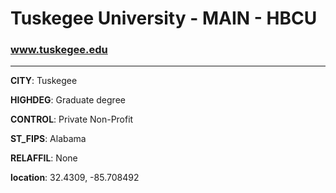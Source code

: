 # Tuskegee University - MAIN - HBCU
### www.tuskegee.edu
---
**CITY**: Tuskegee

**HIGHDEG**: Graduate degree

**CONTROL**: Private Non-Profit

**ST_FIPS**: Alabama

**RELAFFIL**: None

**location**: 32.4309, -85.708492